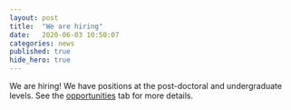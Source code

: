 ```yaml
---
layout: post
title:  "We are hiring"
date:   2020-06-03 10:50:07
categories: news
published: true
hide_hero: true
---
```


We are hiring! We have positions at the post-doctoral and undergraduate levels. See the [opportunities](../opportunities/) tab for more details.
